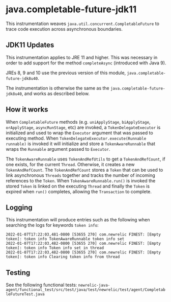 # java.completable-future-jdk11

This instrumentation weaves `java.util.concurrent.CompletableFuture` to trace code execution across asynchronous boundaries.

## JDK11 Updates

This instrumentation applies to JRE 11 and higher. This was necessary in order to add support for the method
`completeAsync` (introduced with Java 9).

JREs 8, 9 and 10 use the previous version of this module, `java.completable-future-jdk8u40`.

The instrumentation is otherwise the same as the `java.completable-future-jdk8u40`, and
works as described below. 

## How it works

When `CompletableFuture` methods (e.g. `uniApplyStage`, `biApplyStage`, `orApplyStage`, `asyncRunStage`, etc) are invoked, a `TokenDelegateExecutor`
is initialized and used to wrap the `Executor` argument that was passed to executing method. When `TokenDelegateExecutor.execute(Runnable runnable)` is
invoked it will initialize and store a `TokenAwareRunnable` that wraps the `Runnable` argument passed to `Executor`.

The `TokenAwareRunnable` uses `TokenAndRefUtils` to get a `TokenAndRefCount`, if one exists, for the  current `Thread`. Otherwise, it creates
a new `TokenAndRefCount`. The `TokenAndRefCount` stores a `Token` that can be used to link asynchronous `Threads` together and tracks the number of incoming references to the `Token`.
When `TokenAwareRunnable.run()` is invoked the stored `Token` is linked on the executing `Thread` and finally the `Token` is expired when `run()` completes,
allowing the `Transaction` to complete.

## Logging

This instrumentation will produce entries such as the following when searching the logs for keywords `token info`:

```
2022-01-07T17:22:03,481-0800 [53655 270] com.newrelic FINEST: [Empty token]: token info TokenAwareRunnable token info set
2022-01-07T17:22:03,482-0800 [53655 270] com.newrelic FINEST: [Empty token]: token info Token info set in thread
2022-01-07T17:22:03,482-0800 [53655 270] com.newrelic FINEST: [Empty token]: token info Clearing token info from thread
```

## Testing

See the following functional tests: `newrelic-java-agent/functional_test/src/test/java/test/newrelic/test/agent/CompletableFutureTest.java`